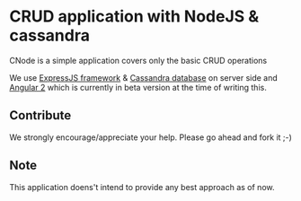 CRUD application with NodeJS & cassandra
==========================================

  CNode is a simple application covers only the basic CRUD operations
  
  We use [ExpressJS framework][express] & [Cassandra database][datastax] on server side and [Angular 2][ng2] which is currently in beta version at the time of writing this.
  
## Contribute
  We strongly encourage/appreciate your help. Please go ahead and fork it ;-)
  
## Note
  This application doens't intend to provide any best approach as of now.
  
[express]: http://expressjs.com/
[datastax]: http://www.datastax.com/
[ng2]: https://angular.io/
